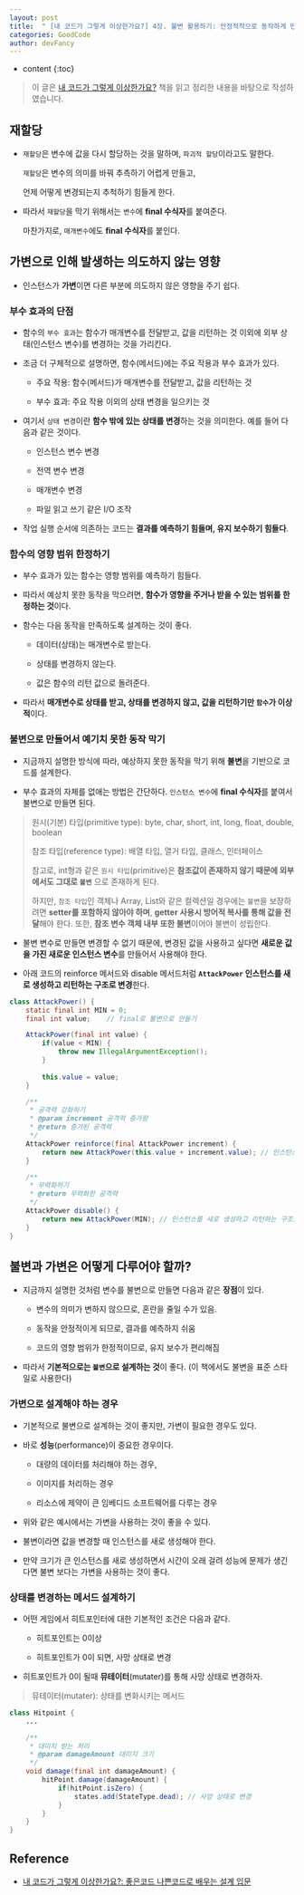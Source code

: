 ```yaml
---
layout: post
title:  " [내 코드가 그렇게 이상한가요?] 4장. 불변 활용하기: 안정적적으로 동작하게 만들기 "
categories: GoodCode
author: devFancy
---
```

* content
{:toc}

> 이 글은 [내 코드가 그렇게 이상한가요?](https://product.kyobobook.co.kr/detail/S000202521361) 책을 읽고 정리한 내용을 바탕으로 작성하였습니다.

## 재할당

* `재할당`은 변수에 값을 다시 할당하는 것을 말하며, `파괴적 할당`이라고도 말한다.

    `재할당`은 변수의 의미를 바꿔 추측하기 어렵게 만들고, 

    언제 어떻게 변경되는지 추척하기 힘들게 한다.

* 따라서 `재할당`을 막기 위해서는 `변수`에 **final 수식자**를 붙여준다.

    마찬가지로, `매개변수`에도 **final 수식자**를 붙인다.

## 가변으로 인해 발생하는 의도하지 않는 영향

* 인스턴스가 **가변**이면 다른 부분에 의도하지 않은 영향을 주기 쉽다.

### 부수 효과의 단점

* 함수의 `부수 효과`는 함수가 매개변수를 전달받고, 값을 리턴하는 것 이외에 외부 상태(인스턴스 변수)를 변경하는 것을 가리킨다.

* 조금 더 구체적으로 설명하면, 함수(메서드)에는 주요 작용과 부수 효과가 있다.

    * 주요 작용: 함수(메서드)가 매개변수를 전달받고, 값을 리턴하는 것

    * 부수 효과: 주요 작용 이외의 상태 변경을 일으키는 것

* 여기서 `상태 변경`이란 **함수 밖에 있는 상태를 변경**하는 것을 의미한다. 예를 들어 다음과 같은 것이다.

    * 인스턴스 변수 변경

    * 전역 변수 변경

    * 매개변수 변경

    * 파일 읽고 쓰기 같은 I/O 조작

* 작업 실행 순서에 의존하는 코드는 **결과를 예측하기 힘들며, 유지 보수하기 힘들다**.

### 함수의 영향 범위 한정하기

* 부수 효과가 있는 함수는 영향 범위를 예측하기 힘들다.

* 따라서 예상치 못한 동작을 막으려면, **함수가 영향을 주거나 받을 수 있는 범위를 한정하는 것**이다.

* 함수는 다음 동작을 만족하도록 설계하는 것이 좋다.

    * 데이터(상태)는 매개변수로 받는다.

    * 상태를 변경하지 않는다.

    * 값은 함수의 리턴 값으로 돌려준다.

* 따라서 **매개변수로 상태를 받고, 상태를 변경하지 않고, 값을 리턴하기만 `함수`가 이상적**이다.

### 불변으로 만들어서 예기치 못한 동작 막기

* 지금까지 설명한 방식에 따라, 예상하지 못한 동작을 막기 위해 **불변**을 기반으로 코드를 설계한다.

* 부수 효과의 자체를 없애는 방법은 간단하다. `인스턴스 변수`에 **final 수식자**를 붙여서 불변으로 만들면 된다.

> 원시(기본) 타입(primitive type): byte, char, short, int, long, float, double, boolean
> 
> 참조 타입(reference type): 배열 타입, 열거 타입, 클래스, 인터페이스
> 
> 참고로, int형과 같은 `원시 타입`(primitive)은 **참조값이 존재하지 않기 때문에 외부에서도 그대로 `불변`** 으로 존재하게 된다.
> 
> 하지만, `참조 타입`인 객체나 Array, List와 같은 컬렉션일 경우에는 `불변`을 보장하려면 **setter를 포함하지 않아야 하며**, **getter 사용시 방어적 복사를 통해 값을 전달**해야 한다.
> 또한, **참조 변수 객체 내부 또한 불변**이어야 불변이 성립한다.

* 불변 변수로 만들면 변경할 수 없기 때문에, 변경된 값을 사용하고 싶다면 **새로운 값을 가진 새로운 인스턴스 변수**를 만들어서 사용해야 한다.

* 아래 코드의 reinforce 메서드와 disable 메서드처럼 **`AttackPower` 인스턴스를 새로 생성하고 리턴하는 구조로 변경**한다.

```java
class AttackPower() {
    static final int MIN = 0;
    final int value;    // final로 불변으로 만들기

    AttackPower(final int value) {
        if(value < MIN) {
            throw new IllegalArgumentException();
        }
        
        this.value = value;
    }

    /**
     * 공격력 강화하기
     * @param increment 공격력 증가량
     * @return 증가된 공격력
     */
    AttackPower reinforce(final AttackPower increment) {
        return new AttackPower(this.value + increment.value); // 인스턴스를 새로 생성하고 리턴하는 구조로 변경
    }

    /**
     * 무력화하기
     * @return 무력화한 공격력
     */
    AttackPower disable() {
        return new AttackPower(MIN); // 인스턴스를 새로 생성하고 리턴하는 구조로 변경
    }
}
```

## 불변과 가변은 어떻게 다루어야 할까?

* 지금까지 설명한 것처럼 변수를 불변으로 만들면 다음과 같은 **장점**이 있다.

    * 변수의 의미가 변하지 않으므로, 혼란을 줄일 수가 있음.

    * 동작을 안정적이게 되므로, 결과를 예측하지 쉬움

    * 코드의 영향 범위가 한정적이므로, 유지 보수가 편리해짐

* 따라서 **기본적으로는 `불변`으로 설계하는 것**이 좋다. (이 책에서도 불변을 표준 스타일로 사용한다)

### 가변으로 설계해야 하는 경우

* 기본적으로 불변으로 설계하는 것이 좋지만, 가변이 필요한 경우도 있다.

* 바로 **성능**(performance)이 중요한 경우이다.

    * 대량의 데이터를 처리해야 하는 경우,

    * 이미지를 처리하는 경우

    * 리소스에 제약이 큰 임베디드 소프트웨어를 다루는 경우

* 위와 같은 예시에서는 가변을 사용하는 것이 좋을 수 있다.

* 불변이라면 값을 변경할 때 인스턴스를 새로 생성해야 한다.

* 만약 크기가 큰 인스턴스를 새로 생성하면서 시간이 오래 걸려 성능에 문제가 생긴다면 불변 보다는 가변을 사용하는 것이 좋다.

### 상태를 변경하는 메서드 설계하기

* 어떤 게임에서 히트포인터에 대한 기본적인 조건은 다음과 같다.

    * 히트포인트는 0이상

    * 히트포인트가 0이 되면, 사망 상태로 변경

* 히트포인트가 0이 될때 **뮤테이터**(mutater)를 통해 사망 상태로 변경하자.

> 뮤테이터(mutater): 상태를 변화시키는 메서드

```java
class Hitpoint {
    ...

    /**
     * 대미지 받는 처리
     * @param damageAmount 대미지 크기
     */
    void damage(final int damageAmount) {
        hitPoint.damage(damageAmount) {
            if(hitPoint.isZero) {
                states.add(StateType.dead); // 사망 상태로 변경
            }
        }
    }
}
```

## Reference

* [내 코드가 그렇게 이상한가요?: 좋은코드 나쁜코드로 배우는 설계 입문](https://product.kyobobook.co.kr/detail/S000202521361)

